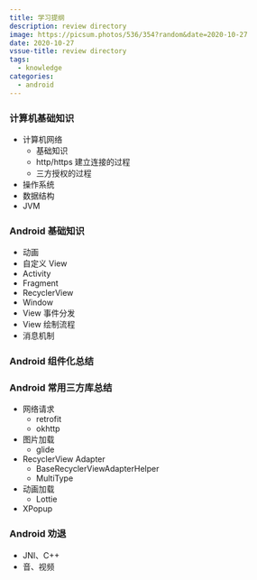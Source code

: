 ```yaml
---
title: 学习提纲
description: review directory
image: https://picsum.photos/536/354?random&date=2020-10-27
date: 2020-10-27
vssue-title: review directory
tags:
  - knowledge
categories:
  - android
---
```


### 计算机基础知识
- 计算机网络
	- 基础知识
	- http/https 建立连接的过程
	- 三方授权的过程
- 操作系统
- 数据结构
- JVM

### Android 基础知识
- 动画
- 自定义 View
- Activity
- Fragment
- RecyclerView
- Window
- View 事件分发
- View 绘制流程
- 消息机制

### Android 组件化总结

### Android 常用三方库总结
- 网络请求
	- retrofit
	- okhttp
- 图片加载
	- glide
- RecyclerView Adapter
  - BaseRecyclerViewAdapterHelper
  - MultiType
- 动画加载
	- Lottie
- XPopup

### Android 劝退
- JNI、C++
- 音、视频